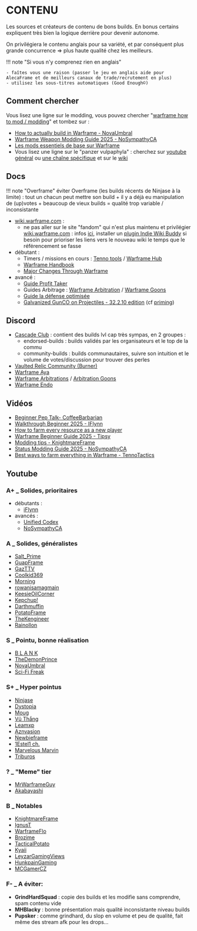 # CONTENU

Les sources et créateurs de contenu de bons builds. En bonus certains expliquent très bien la logique derrière pour devenir autonome.

On privilégiera le contenu anglais pour sa variété, et par conséquent plus grande concurrence =>  plus haute qualité chez les meilleurs.

!!! note "Si vous n'y comprenez rien en anglais"

    - faîtes vous une raison (passer le jeu en anglais aide pour AlecaFrame et de meilleurs canaux de trade/recrutement en plus)
    - utilisez les sous-titres automatiques (Good Enough©)

## Comment chercher

Vous lisez une ligne sur le modding, vous pouvez chercher "[warframe how to mod / modding](https://www.youtube.com/results?search_query=warframe+how+to+mod)" et tombez sur :

- [How to actually build in Warframe - NovaUmbral](https://www.youtube.com/watch?v=CSk3eVNbKkM)
- [Warframe Weapon Modding Guide 2025 - NoSympathyCA](https://www.youtube.com/watch?v=BOIsBUH8HwQ)
- [Les mods essentiels de base sur Warframe](https://www.youtube.com/watch?v=KK8cV2PFptk)
- Vous lisez une ligne sur le "panzer vulpaphyla" : cherchez sur [youtube général](https://www.youtube.com/results?search_query=panzer%20build%20warframe) ou [une chaîne spécifique](https://www.youtube.com/@Salt_Prime/search?query=panzer) et sur le [wiki](https://wiki.warframe.com/?title=Special%3ASearch&fulltext=1&search=panzer)

## Docs
!!! note "Overframe"
    éviter Overframe (les builds récents de Ninjase à la limite) : tout un chacun peut mettre son build + il y a déjà eu manipulation de (up)votes + beaucoup de vieux builds = qualité trop variable / inconsistante

-  [wiki.warframe.com](https://wiki.warframe.com) :
   - ne pas aller sur le site "fandom" qui n'est plus maintenu et privilégier [wiki.warframe.com](https://wiki.warframe.com) : infos [ici](https://old.reddit.com/r/Warframe/comments/1iemokz/the_warframe_wiki_is_officially_moving_from/), installer un [plugin Indie Wiki Buddy](https://getindie.wiki/) si besoin pour prioriser les liens vers le nouveau wiki le temps que le référencement se fasse
- débutant : 
    - Timers / missions en cours :  [Tenno tools](https://tenno.tools/) / [Warframe Hub](https://hub.warframestat.us/)
    - [Warframe Handbook](https://docs.google.com/document/d/1ylw9HK2ol6yam3MMNbycbuHxjmctg3gCqsbI4yy2gK0/edit?tab=t.0#heading=h.pl2gz2ndr9s0)
    - [Major Changes Through Warframe](https://docs.google.com/document/d/1-4klpmdZTpMPz3h-5JdaMsl7r4WKO4ytuw9T4QOav6I/edit?tab=t.0#heading=h.p4yixoaaz54u)
- avancé :
    - [Guide Profit Taker](https://profit-taker.com/)
    - Guides Arbitrage : [Warframe Arbitration](https://guide.faby.dev/Arbitrations/) / [Warframe Goons](https://docs.google.com/document/d/14yAA4rv82MVjDJKasm70oL_peegCHPQioDeMGdvf4DM/edit?tab=t.0#heading=h.1kzx09iw9f0a)
    - [Guide la défense optimisée](https://docs.google.com/document/d/1rslhIJVmW5YO0TJm1MTtrryDgoeeU2L-CE3MomM6Rwk/edit?tab=t.0)
    - [Galvanized GunCO on Projectiles - 32.2.10 edition](https://docs.google.com/spreadsheets/d/1ryemX4Y2vWy9LjuJ355bWVNuBhzLaHTTFqPeTNto9RA/edit?gid=221509335#gid=221509335) (cf [priming](steelpath/weapons.md#priming))

## Discord

- [Cascade Club](http://discord.gg/cascade) : contient des builds lvl cap très sympas, en 2 groupes :
    - endorsed-builds : builds validés par les organisateurs et le top de la commu
    - community-builds : builds communautaires, suivre son intuition et le volume de votes/discussion pour trouver des perles
- [Vaulted Relic Community (Burner)](https://discord.gg/vaultedrelics)
- [Warframe Aya](https://discord.com/invite/aya)
- [Warframe Arbitrations](https://discord.gg/ENRWGZr) / [Arbitration Goons](https://discord.gg/MSUrP5bsjC)
- [Warframe Endo](https://discord.com/invite/endo)


## Vidéos 

- [Beginner Pep Talk- CoffeeBarbarian](https://www.youtube.com/watch?v=aAXqEZhCtcM)
- [Walkthrough Beginner 2025 - IFlynn](https://www.youtube.com/playlist?list=PLUUaJNS7yZIE7CLKFm0Vx4RhOlQdGOkcP)
- [How to farm every resource as a new player](https://www.youtube.com/watch?v=VAQH_UX-00o)
- [Warframe Beginner Guide 2025 - Tipsy](https://www.youtube.com/watch?v=fwI6RW6mrgM&list=PLyWAhAx4pjCL6wxerbmBdRGieaqJdmMhe)
- [Modding tips - KnightmareFrame](https://www.youtube.com/watch?v=Piw2dbSW5GE)
- [Status Modding Guide 2025 - NoSympathyCA](https://www.youtube.com/watch?v=yFQ6SNryGgI)
- [Best ways to farm everything in Warframe - TennoTactics](https://www.youtube.com/watch?v=OlXa8dap4fI)


## Youtube

### A+ _ Solides, prioritaires
- débutants :
    - [iFlynn](https://www.youtube.com/@xiFlynn)
- avancés :
    - [Unified Codex](https://www.youtube.com/@Unified-Codex)
    - [NoSympathyCA](https://www.youtube.com/channel/UCM7zlfo3IOQ3agy4IR_Ezag)

### A _ Solides, généralistes
- [Salt_Prime](https://www.youtube.com/@Salt_Prime)
- [GuapFrame](https://www.youtube.com/@GuapFrame)
- [GazTTV](https://www.youtube.com/@GazTTV)
- [Coolkid369](https://www.youtube.com/@CoolKid369/)
- [Morning](https://www.youtube.com/@morning8590)
- [rowanisamagmain](https://www.youtube.com/@RowanIsAMagMain)
- [KeesieOilCorner](https://www.youtube.com/channel/UC2XRFiQJn61jlIczy7t9_ZA)
- [Kepchup!](https://www.youtube.com/@keppochuppu/)
- [Darthmuffin](https://www.youtube.com/@Darthmufin)
- [PotatoFrame](https://www.youtube.com/@SteamedPotato6)
- [TheKengineer](https://www.youtube.com/@TheKengineer)
- [Rainollon](https://www.youtube.com/@Rainollon/)

### S _ Pointu, bonne réalisation
- [B L A N K](https://www.youtube.com/@7BLANK)
- [TheDemonPrince](https://www.youtube.com/@The_DemonPrince/)
- [NovaUmbral](https://www.youtube.com/@NovaUmbral)
- [Sci-Fi Freak](https://www.youtube.com/@Sci-Fi_Freak_YT)

### S+ _ Hyper pointus
- [Ninjase](https://www.youtube.com/@ninjase500/videos)
- [Dystopia](https://www.youtube.com/@heatinherit/videos)
- [Moug](https://www.youtube.com/@WispGraxx/videos)
- [Vũ Thắng](https://www.youtube.com/@vu.thang205/videos)
- [Leamxp](https://www.youtube.com/Leamxp/videos)
- [Aznvasion](https://www.youtube.com/@Aznvasions/videos)
- [Newbieframe](https://www.youtube.com/@newbieframevn/videos)
- [1Estel1 ch.](https://www.youtube.com/@1estel1ch.42/videos)
- [Marvelous Marvin](https://www.youtube.com/@marvelousmarvin5961/videos)
- [Triburos](https://www.youtube.com/@TriburosOnline/videos)

### ? _ "Meme" tier
- [MrWarframeGuy](https://www.youtube.com/@MrWarframeGuy/videos)
- [Akabayashi](https://www.youtube.com/@Akabayashi/videos)

### B _ Notables
- [KnightmareFrame](https://www.youtube.com/@KnightmareFrame/videos)
- [IgnusT](https://www.youtube.com/@IgnusTer/videos)
- [WarframeFlo](https://www.youtube.com/@WarframeFlo/videos)
- [Brozime](https://www.youtube.com/@Brozime/videos)
- [TacticalPotato](https://www.youtube.com/@TacticalPotato/videos)
- [Kyaii](https://www.youtube.com/@kyaii/videos)
- [LeyzarGamingViews](https://www.youtube.com/@LeyzarGamingViews/videos)
- [HunkpainGaming](https://www.youtube.com/@HunkpainGaming/videos)
- [MCGamerCZ](https://www.youtube.com/@MCGamerCZ)

### F- _ A éviter:
- **GrindHardSquad** : copie des builds et les modifie sans comprendre, spam contenu vide
- **MHBlacky** : bonne présentation mais qualité inconsistante niveau builds
- **Pupsker** : comme grindhard, du slop en volume et peu de qualité, fait même des stream afk pour les drops...


